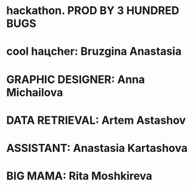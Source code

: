 # hackathon. PROD BY 3 HUNDRED BUGS
# cool haцcher: Bruzgina Anastasia
# GRAPHIC DESIGNER: Anna Michailova
# DATA RETRIEVAL: Artem Astashov
# ASSISTANT: Anastasia Kartashova
# BIG MAMA: Rita Moshkireva
